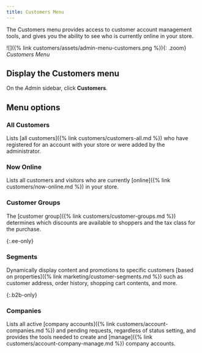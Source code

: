 ```yaml
---
title: Customers Menu
---
```


The Customers menu provides access to customer account management tools, and gives you the ability to see who is currently online in your store.

![]({% link customers/assets/admin-menu-customers.png %}){: .zoom}
_Customers Menu_

## Display the Customers menu

On the _Admin_ sidebar, click **Customers**.

## Menu options

### All Customers

Lists [all customers]({% link customers/customers-all.md %}) who have registered for an account with your store or were added by the administrator.

### Now Online

Lists all customers and visitors who are currently [online]({% link customers/now-online.md %}) in your store.

### Customer Groups

The [customer group]({% link customers/customer-groups.md %}) determines which discounts are available to shoppers and the tax class for the purchase.

{:.ee-only}
### Segments

Dynamically display content and promotions to specific customers [based on properties]({% link marketing/customer-segments.md %}) such as customer address, order history, shopping cart contents, and more.

{:.b2b-only}
### Companies

Lists all active [company accounts]({% link customers/account-companies.md %}) and pending requests, regardless of status setting, and provides the tools needed to create and [manage]({% link customers/account-company-manage.md %}) company accounts.
